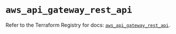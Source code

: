# `aws_api_gateway_rest_api`

Refer to the Terraform Registry for docs: [`aws_api_gateway_rest_api`](https://registry.terraform.io/providers/hashicorp/aws/5.89.0/docs/resources/api_gateway_rest_api).

